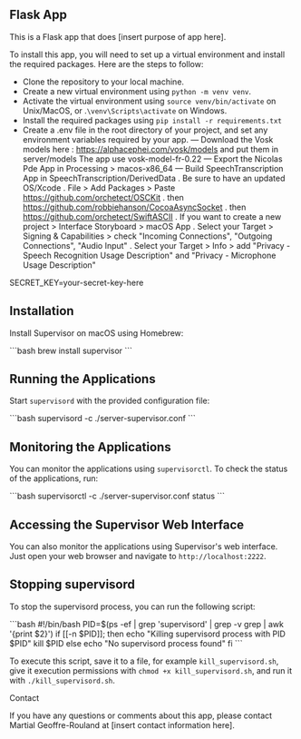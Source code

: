 ## Flask App

This is a Flask app that does [insert purpose of app here].

To install this app, you will need to set up a virtual environment and install the required packages. Here are the steps to follow:

- Clone the repository to your local machine.
- Create a new virtual environment using `python -m venv venv`.
- Activate the virtual environment using `source venv/bin/activate` on Unix/MacOS, or .`\venv\Scripts\activate` on Windows.
- Install the required packages using `pip install -r requirements.txt`
- Create a .env file in the root directory of your project, and set any environment variables required by your app.
  — Download the Vosk models here : https://alphacephei.com/vosk/models and put them in server/models
  The app use vosk-model-fr-0.22
  — Export the Nicolas Pde App in Processing > macos-x86_64
  — Build SpeechTranscription App in SpeechTranscription/DerivedData
  . Be sure to have an updated OS/Xcode
  . File > Add Packages > Paste https://github.com/orchetect/OSCKit
  . then https://github.com/robbiehanson/CocoaAsyncSocket
  . then https://github.com/orchetect/SwiftASCII
  . If you want to create a new project > Interface Storyboard > macOS App
  . Select your Target > Signing & Capabilities > check "Incoming Connections", "Outgoing Connections", "Audio Input"
  . Select your Target > Info > add "Privacy - Speech Recognition Usage Description" and "Privacy - Microphone Usage Description"

SECRET_KEY=your-secret-key-here

## Installation

Install Supervisor on macOS using Homebrew:

\```bash
brew install supervisor
\```

## Running the Applications

Start `supervisord` with the provided configuration file:

\```bash
supervisord -c ./server-supervisor.conf
\```

## Monitoring the Applications

You can monitor the applications using `supervisorctl`. To check the status of the applications, run:

\```bash
supervisorctl -c ./server-supervisor.conf status
\```

## Accessing the Supervisor Web Interface

You can also monitor the applications using Supervisor's web interface. Just open your web browser and navigate to `http://localhost:2222`.

## Stopping supervisord

To stop the supervisord process, you can run the following script:

\```bash
#!/bin/bash
PID=$(ps -ef | grep 'supervisord' | grep -v grep | awk '{print $2}')
if [[-n $PID]]; then
echo "Killing supervisord process with PID $PID"
kill $PID
else
echo "No supervisord process found"
fi
\```

To execute this script, save it to a file, for example `kill_supervisord.sh`, give it execution permissions with `chmod +x kill_supervisord.sh`, and run it with `./kill_supervisord.sh`.

Contact

If you have any questions or comments about this app, please contact Martial Geoffre-Rouland at [insert contact information here].
